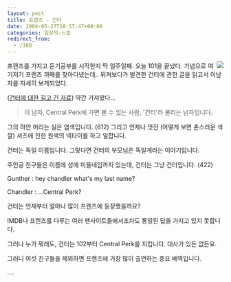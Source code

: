 ```yaml
---
layout: post
title: 프랜즈 - 건터
date: 2004-05-27T18:57:47+00:00
categories: 일상의-느낌
redirect_from:
  - /388
---
```


<img src="http://allaboutfriends.free.fr/Images/autres/Gunther.gif" align="right" />프랜즈를 가지고 듣기공부를 시작한지 딱 일주일째. 오늘 101을 끝냈다. 기념으로 여기저기 프랜즈 까페를 찾아다녔는데.. 뒤져보다가 발견한 건터에 관한 글을 읽고서 이남자를 자세히 보게되었다.

(<a href="http://www.uguys.net/zboard/zboard.php?id=friends_free&amp;no=256">건터에 대한 길고 긴 자료</a>) 약간 가져왔다...

> 이 남자, Central Perk에 가면 볼 수 있는 사람, '건터'라 불리는 남자입니다.

그의 하얀 머리는 실은 염색입니다. (612) 그리고 언제나 멋진 (어떻게 보면 촌스러운 색깔) 셔츠에 진한 원색의 넥타이를 하고 일합니다.

건터는 독일 이름입니다. 그렇다면 건터의 부모님은 독일계라는 이야기입니다.

주인공 친구들은 이름에 성에 미들네임까지 있는데, 건터는 그냥 건터입니다. (422)

Gunther : hey chandler what's my last name?

Chandler : ...Central Perk?

건터는 언제부터 얼마나 많이 프렌즈에 등장했을까요?

IMDB나 프렌즈를 다루는 여러 팬사이트들에서조차도 통일된 답을 가지고 있지 못합니다.

그러나 누가 뭐래도, 건터는 102부터 Central Perk를 지킵니다. 대사가 있든 없든요.

그러니 여섯 친구들을 제외하면 프랜즈에 가장 많이 출연하는 중요 배역입니다.

....


<div id=comments>
</div>
